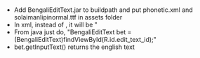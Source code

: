 <h3> </h3>

<p>
<ul>
<li> Add BengaliEditText.jar to buildpath and put phonetic.xml and solaimanlipinormal.ttf in assets folder </li>
<li>In xml, instead of <EditText />, it will be  "<androidbangladesh.BengaliEditText &#47&#62;"</li>
<li> From java just do, "BengaliEditText bet = (BengaliEditText)findViewById(R.id.edit_text_id);" </li>
<li> bet.getInputText() returns the english text </li>
</ul>
</p>
